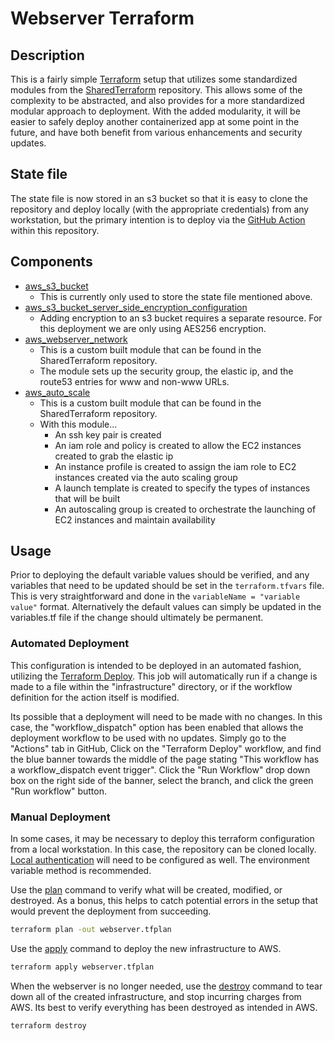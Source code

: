 # Webserver Terraform


## Description
This is a fairly simple [Terraform](https://www.terraform.io/) setup that utilizes some standardized modules from the [SharedTerraform](https://www.github.com/TheBatchelorFamily/SharedTerraform) repository.
This allows some of the complexity to be abstracted, and also provides for a more standardized modular approach to deployment.
With the added modularity, it will be easier to safely deploy another containerized app at some point in the future, and have both benefit from various enhancements and security updates.

## State file
The state file is now stored in an s3 bucket so that it is easy to clone the repository and deploy locally (with the appropriate credentials) from any workstation, but the primary intention is to deploy via the [GitHub Action](../.github/workflows/terraform-deploy.yml) within this repository.

## Components
* [aws_s3_bucket](https://registry.terraform.io/providers/hashicorp/aws/latest/docs/resources/s3_bucket)
  * This is currently only used to store the state file mentioned above.
* [aws_s3_bucket_server_side_encryption_configuration](https://registry.terraform.io/providers/hashicorp/aws/latest/docs/resources/s3_bucket_server_side_encryption_configuration)
  * Adding encryption to an s3 bucket requires a separate resource. For this deployment we are only using AES256 encryption.
* [aws_webserver_network](https://www.github.com/TheBatchelorFamily/SharedTerraform)
  * This is a custom built module that can be found in the SharedTerraform repository.
  * The module sets up the security group, the elastic ip, and the route53 entries for www and non-www URLs.
* [aws_auto_scale](https://www.github.com/TheBatchelorFamily/SharedTerraform)
  * This is a custom built module that can be found in the SharedTerraform repository.
  * With this module...
    * An ssh key pair is created
    * An iam role and policy is created to allow the EC2 instances created to grab the elastic ip
    * An instance profile is created to assign the iam role to EC2 instances created via the auto scaling group
    * A launch template is created to specify the types of instances that will be built
    * An autoscaling group is created to orchestrate the launching of EC2 instances and maintain availability

## Usage
Prior to deploying the default variable values should be verified, and any variables that need to be updated should be set in the `terraform.tfvars` file.
This is very straightforward and done in the `variableName = "variable value"` format. Alternatively the default values can simply be updated in the variables.tf file if the change should ultimately be permanent.

### Automated Deployment
This configuration is intended to be deployed in an automated fashion, utilizing the [Terraform Deploy](../.github/workflows/terraform-deploy.yml).
This job will automatically run if a change is made to a file within the "infrastructure" directory, or if the workflow definition for the action itself is modified.

Its possible that a deployment will need to be made with no changes.
In this case, the "workflow_dispatch" option has been enabled that allows the deployment workflow to be used with no updates.
Simply go to the "Actions" tab in GitHub, Click on the "Terraform Deploy" workflow, and find the blue banner towards the middle of the page stating "This workflow has a workflow_dispatch event trigger".
Click the "Run Workflow" drop down box on the right side of the banner, select the branch, and click the green "Run workflow" button.

### Manual Deployment
In some cases, it may be necessary to deploy this terraform configuration from a local workstation. In this case, the repository can be cloned locally. [Local authentication](https://registry.terraform.io/providers/hashicorp/aws/latest/docs#environment-variables) will need to be configured as well. The environment variable method is recommended.


Use the [plan](https://www.terraform.io/cli/commands/plan) command to verify what will be created, modified, or destroyed.
As a bonus, this helps to catch potential errors in the setup that would prevent the deployment from succeeding.
```bash
terraform plan -out webserver.tfplan
```

Use the [apply](https://www.terraform.io/cli/commands/apply) command to deploy the new infrastructure to AWS.
```bash
terraform apply webserver.tfplan
```

When the webserver is no longer needed, use the [destroy](https://www.terraform.io/cli/commands/destroy) command to tear down all of the created infrastructure, and stop incurring charges from AWS.
Its best to verify everything has been destroyed as intended in AWS.
```bash
terraform destroy
```